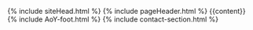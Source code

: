 {% include siteHead.html %}
{% include pageHeader.html %}
{{content}}
{% include AoY-foot.html %}
{% include contact-section.html %}
<script type="text/javascript" src="../script/victorScripts/recentposts.js"></script>